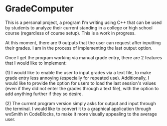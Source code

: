 # GradeComputer
This is a personal project, a program I'm writing using C++ that can be used by students to analyze their current standing in a
college or high school course (regardless of course setup). This is a work in progress.

At this moment, there are 9 outputs that the user can request after inputting their grades. I am in the process of implementing
the last output option.

Once I get the program working via manual grade entry, there are 2 features that I would like to implement:

(1) I would like to enable the user to input grades via a text file, to make grade entry less annoying (especially for repeated
use). Additionally, I would like to provide the option for users to load the last session's values (even if they did not enter the 
grades through a text file), with the option to add anything further if they so desire.

(2) The current program version simply asks for output and input through the terminal. I would like to convert it to a graphical 
application through wxSmith in CodeBlocks, to make it more visually appealing to the average user.
